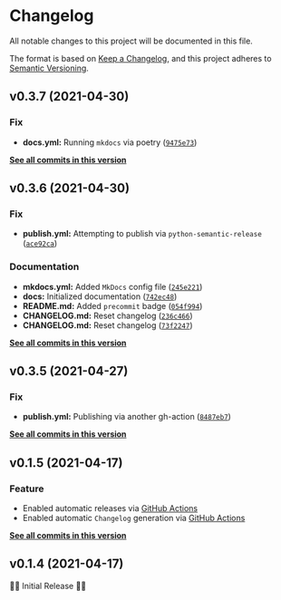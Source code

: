 # Changelog

All notable changes to this project will be documented in this file.

The format is based on [Keep a Changelog](https://keepachangelog.com/en/1.0.0/),
and this project adheres to [Semantic Versioning](https://semver.org/spec/v2.0.0.html).

<!--next-version-placeholder-->

## v0.3.7 (2021-04-30)
### Fix
* **docs.yml:** Running `mkdocs` via poetry ([`9475e73`](https://github.com/billsioros/dotify/commit/9475e7322cae23e66acb895d1fd471dc7f161eba))

**[See all commits in this version](https://github.com/billsioros/dotify/compare/v0.3.6...v0.3.7)**

## v0.3.6 (2021-04-30)
### Fix
* **publish.yml:** Attempting to publish via `python-semantic-release` ([`ace92ca`](https://github.com/billsioros/dotify/commit/ace92caa7dfc55518883d01adb5355af5defc0e1))

### Documentation
* **mkdocs.yml:** Added `MkDocs` config file ([`245e221`](https://github.com/billsioros/dotify/commit/245e221ddd36f515edab4322af21a1ec7dfa23cb))
* **docs:** Initialized documentation ([`742ec48`](https://github.com/billsioros/dotify/commit/742ec487fb9be4739b4880c493a063ab095182b2))
* **README.md:** Added `precommit` badge ([`054f994`](https://github.com/billsioros/dotify/commit/054f9941a7e8c41fa619ebd4e046de9befc0e77e))
* **CHANGELOG.md:** Reset changelog ([`236c466`](https://github.com/billsioros/dotify/commit/236c4669964214aec46442b743fc9e175cc89fbd))
* **CHANGELOG.md:** Reset changelog ([`73f2247`](https://github.com/billsioros/dotify/commit/73f2247f952fd394dda20d26731dc2281abb54da))

**[See all commits in this version](https://github.com/billsioros/dotify/compare/v0.3.5...v0.3.6)**

## v0.3.5 (2021-04-27)
### Fix
* **publish.yml:** Publishing via another gh-action ([`8487eb7`](https://github.com/billsioros/dotify/commit/8487eb7dc5f24ede32f5300f6f0d640fd0b21c0c))

**[See all commits in this version](https://github.com/billsioros/dotify/compare/v0.1.5...v0.3.5)**

## v0.1.5 (2021-04-17)
### Feature

- Enabled automatic releases via [GitHub Actions](.github/workflows/publish.yml)
- Enabled automatic `Changelog` generation via [GitHub Actions](.github/workflows/generate-changelog.yml)

**[See all commits in this version](https://github.com/billsioros/dotify/compare/v0.1.4...v0.1.5)**

## v0.1.4 (2021-04-17)

🎂🎉 Initial Release 🎂🎉
